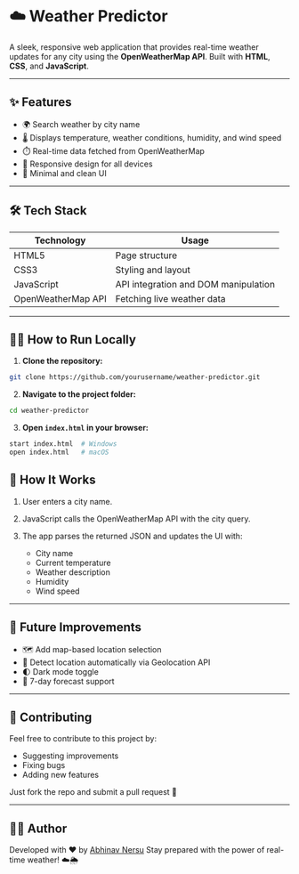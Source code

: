 # ☁️ Weather Predictor

A sleek, responsive web application that provides real-time weather updates for any city using the **OpenWeatherMap API**. Built with **HTML**, **CSS**, and **JavaScript**.

---

## ✨ Features

- 🌍 Search weather by city name
- 🌡️ Displays temperature, weather conditions, humidity, and wind speed
- ⏱️ Real-time data fetched from OpenWeatherMap
- 📱 Responsive design for all devices
- 🎨 Minimal and clean UI

---

## 🛠️ Tech Stack

| Technology | Usage |
|------------|--------|
| HTML5      | Page structure |
| CSS3       | Styling and layout |
| JavaScript | API integration and DOM manipulation |
| OpenWeatherMap API | Fetching live weather data |

---

## 🧑‍💻 How to Run Locally

1. **Clone the repository:**

```bash
git clone https://github.com/yourusername/weather-predictor.git
````

2. **Navigate to the project folder:**

```bash
cd weather-predictor
```

3. **Open `index.html` in your browser:**

```bash
start index.html  # Windows
open index.html   # macOS
```


## 🧠 How It Works

1. User enters a city name.
2. JavaScript calls the OpenWeatherMap API with the city query.
3. The app parses the returned JSON and updates the UI with:

   * City name
   * Current temperature
   * Weather description
   * Humidity
   * Wind speed

---

## 🎯 Future Improvements

* 🗺️ Add map-based location selection
* 📍 Detect location automatically via Geolocation API
* 🌓 Dark mode toggle
* 📆 7-day forecast support

---

## 🤝 Contributing

Feel free to contribute to this project by:

* Suggesting improvements
* Fixing bugs
* Adding new features

Just fork the repo and submit a pull request 🚀

---

## 🙋‍♂️ Author

Developed with ❤️ by [Abhinav Nersu](https://github.com/abhinav262005)
Stay prepared with the power of real-time weather! ☁️🌦️

```
